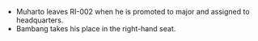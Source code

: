 -  Muharto leaves RI-002 when he is promoted to major and assigned to headquarters. 
- Bambang takes his place in the right-hand seat.